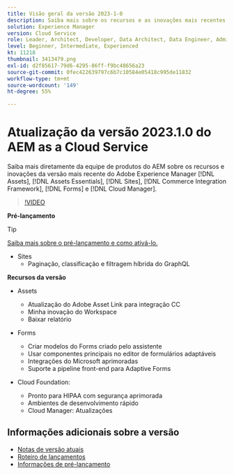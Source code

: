 ```yaml
---
title: Visão geral da versão 2023-1-0
description: Saiba mais sobre os recursos e as inovações mais recentes da versão 2023-1-0 para Adobe Experience Manager [!DNL Assets Essentials], [!DNL Sites], [!DNL Screens], [!DNL Forms] e [!DNL Cloud Foundation]
solution: Experience Manager
version: Cloud Service
role: Leader, Architect, Developer, Data Architect, Data Engineer, Admin, User
level: Beginner, Intermediate, Experienced
kt: 11218
thumbnail: 3413479.png
exl-id: d2f85617-79d6-4295-86ff-f9bc48656a23
source-git-commit: 0fec422639797c6b7c10584e05418c995de11832
workflow-type: tm+mt
source-wordcount: '149'
ht-degree: 55%

---
```


# Atualização da versão 2023.1.0 do AEM as a Cloud Service

Saiba mais diretamente da equipe de produtos do AEM sobre os recursos e inovações da versão mais recente do Adobe Experience Manager [!DNL Assets], [!DNL Assets Essentials], [!DNL Sites], [!DNL Commerce Integration Framework], [!DNL Forms] e [!DNL Cloud Manager].

>[!VIDEO](https://video.tv.adobe.com/v/3413479/?quality=12&learn=on)

**Pré-lançamento**

>[!TIP]
>
>[Saiba mais sobre o pré-lançamento e como ativá-lo.](https://experienceleague.adobe.com/docs/experience-manager-cloud-service/content/release-notes/prerelease.html?lang=pt-BR)

* Sites
   * Paginação, classificação e filtragem híbrida do GraphQL

**Recursos da versão**

* Assets
   * Atualização do Adobe Asset Link para integração CC
   * Minha inovação do Workspace
   * Baixar relatório

* Forms
   * Criar modelos do Forms criado pelo assistente
   * Usar componentes principais no editor de formulários adaptáveis
   * Integrações do Microsoft aprimoradas
   * Suporte a pipeline front-end para Adaptive Forms

* Cloud Foundation:
   * Pronto para HIPAA com segurança aprimorada
   * Ambientes de desenvolvimento rápido
   * Cloud Manager: Atualizações

<!--- Have questions about the release?  Discuss the release in [Experience League Communities](https://adobe.ly/3paYDAo) --->

## Informações adicionais sobre a versão

* [Notas de versão atuais](https://experienceleague.adobe.com/docs/experience-manager-cloud-service/content/release-notes/home.html?lang=pt-BR)
* [Roteiro de lançamentos](https://experienceleague.adobe.com/docs/experience-manager-release-information/aem-release-updates/update-releases-roadmap.html?lang=pt-BR)
* [Informações de pré-lançamento](https://experienceleague.adobe.com/docs/experience-manager-cloud-service/content/release-notes/prerelease.html?lang=pt-BR)